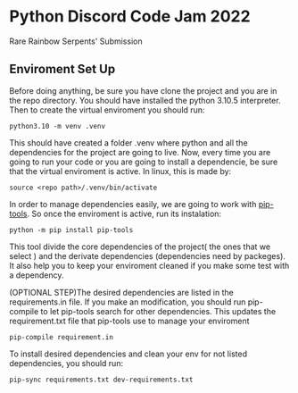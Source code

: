 # Python Discord Code Jam 2022
Rare Rainbow Serpents' Submission

## Enviroment Set Up

Before doing anything, be sure you have clone the project and you are in the repo directory. You should have installed the python 3.10.5 interpreter.
Then to create the virtual enviroment you should run:

    python3.10 -m venv .venv

This should have created a folder .venv where python and all the dependencies for the project are going to live. Now, every time you are going to run
your code or you are going to install a dependencie, be sure that the virtual enviroment is active. In linux, this is made by:

    source <repo path>/.venv/bin/activate

In order to manage dependencies easily, we are going to work with [pip-tools](https://github.com/jazzband/pip-tools). So once the enviroment is active,
run its instalation:

    python -m pip install pip-tools

This tool divide the core dependencies of the project( the ones that we select ) and the derivate dependencies (dependencies need by packeges). It also help you to keep
your enviroment cleaned if you make some test with a dependency.

(OPTIONAL STEP)The desired dependencies are listed in the requirements.in file. If you make an modification, you should run pip-compile to let pip-tools search for other dependencies.
This updates the requirement.txt file that pip-tools use to manage your enviroment

    pip-compile requirement.in

To install desired dependencies and clean your env for not listed dependencies, you should run:

    pip-sync requirements.txt dev-requirements.txt
